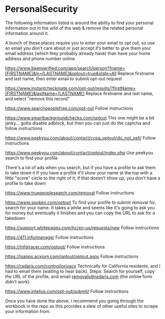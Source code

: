 # PersonalSecurity
The following information listed is around the ability to find your personal information out in the wild of the web &amp; remove the related personal information around it. 

A bunch of these places require you to enter your email to opt out, so use an email you don’t care about or just accept it’s better to give them your email address (which they probably already have) than have your home address and phone number online.

https://www.beenverified.com/app/search/person?fname=[FIRSTNAME]&ln=[LASTNAME]&optout=true&state=All
    Replace firstname and last name, then enter email to submit opt-out request

https://www.instantcheckmate.com/opt-out/results/?firstName=[FIRSTNAME]&lastName=[LASTNAME]
    Replace firstname and last name, and select "remove this record"

https://www.searchpeoplefree.com/opt-out 
    Follow instructions

https://www.smartbackgroundchecks.com/optout 
This one might be a bit janky... gotta disable adblock, but then you can just do the captcha and follow instructions

https://www.peekyou.com/about/contact/ccpa_optout/do_not_sell/ 
    Follow instructions

https://www.peekyou.com/about/contact/optout/index.php 
    Use peekyou search to find your profile

There's a lot of ads when you search, but if you have a profile to ask them to take down it
If you have a profile it'll show your name at the top with a little "score" circle to the right of it; if that doesn't show up, you don't have a profile to take down

https://www.truepeoplesearch.com/removal 
    Follow instructions

https://www.spokeo.com/optout 
To find your profile to submit removal for, search for your name. It takes a while and seems like it's going to ask you for money but eventually it finishes and you can copy the URL to ask for a takedown

https://support.whitepages.com/hc/en-us/requests/new 
    Follow instructions

https://411.info/manage/ 
    Follow instructions

https://infotracer.com/optout/ 
Follow instructions

https://isapps.acxiom.com/optout/optout.aspx
    Follow instructions

https://radaris.com/control/privacy 
Technically for California residents, and I had to email them (waiting to hear back).
Steps: Search for yourself, copy the URL of the profile, and email removals@radaris.com (the online form didn’t work)

https://www.intelius.com/opt-out/submit/ 
    Follow instructions


Once you have done the above, i recommend you going through the workbook in the repo as this provides a slew of other useful sites to scrape your information from. 
